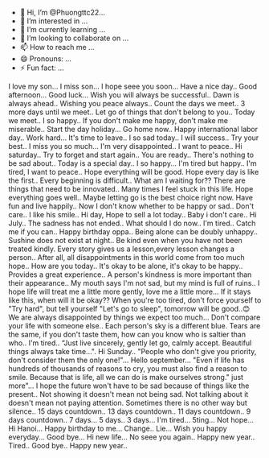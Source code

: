 - 👋 Hi, I’m @Phuongttc22...
- 👀 I’m interested in ...
- 🌱 I’m currently learning ...
- 💞️ I’m looking to collaborate on ...
- 📫 How to reach me ...
- 😄 Pronouns: ...
- ⚡ Fun fact: ...

<!---
Phuongttc22/Phuongttc22 is a ✨ special ✨ repository because its `README.md` (this file) appears on your GitHub profile.
You can click the Preview link to take a look at your changes.
--->
I love my son...
I miss son...
I hope seee you soon...
Have a nice day..
Good afternoon...
Good luck...
Wish you will always be successful..
Dawn is always ahead..
Wishing you peace always..
Count the days we meet..
3 more days until we meet..
Let go of things that don't belong to you..
Today we meet..
I so happy..
If you don't make me happy, don't make me miserable..
Start the day holiday...
Go home now..
Happy international labor day..
Work hard...
It's time to leave..
I so sad today..
I will success..
Try your best..
I miss you so much...
I'm very disappointed..
I want to peace..
Hi saturday..
Try to forget and start again..
You are ready..
There's nothing to be sad about..
Today is a special day..
I so happy...
I'm tired but happy..
I'm tired, I want to peace..
Hope everything will be good.
Hope every day is like the first..
Every beginning is difficult..
What am I waiting for??
There are things that need to be innovated..
Many times I feel stuck in this life.
Hope everything goes well..
Maybe letting go is the best choice right now.
Have fun and live happily..
Now I don't know whether to be happy or sad..
Don't care..
I like his smile..
Hi day, Hope to sell a lot today..
Baby i don't care..
Hi July..
The sadness has not ended..
What should I do now..
I'm tired..
Catch me if you can..
Happy birthday oppa..
Being alone can be doubly unhappy..
Sushine does not exist at night..
Be kind even when you have not been treated kindly.
Every story gives us a lesson,every lesson changes a person..
After all, all disappointments in this world come from too much hope..
How are you today..
It's okay to be alone, it's okay to be happy..
Provides a great experience..
A person's kindness is more important than their appearance..
My mouth says I'm not sad, but my mind is full of ruins..
I hope life will treat me a little more gently, love me a little more...
If it stays like this, when will it be okay??
When you're too tired, don't force yourself to "Try hard", but tell yourself "Let's go to sleep", tomorrow will be good..😊
We are always disappointed by things we expect too much...
Don't compare your life with someone else.. Each person's sky is a different blue. Tears are the same, if you don't taste them, how can you know who is saltier than who..
I'm tired..
“Just live sincerely, gently let go, calmly accept. Beautiful things always take time...".
Hi Sunday..
"People who don't give you priority, don't consider them the only one!"...
Hello september...
"Even if life has hundreds of thousands of reasons to cry, you must also find a reason to smile. Because that is life, all we can do is make ourselves strong." just more"...
I hope the future won't have to be sad because of things like the present..
Not showing it doesn't mean not being sad. Not talking about it doesn't mean not paying attention. Sometimes there is no other way but silence..
15 days countdown..
13 days countdown..
11 days countdown..
9 days countdown..
7 days...
5 days..
3 days...
I'm tired...
5ting...
Not hope...
Hi Hanoi...
Happy birthday to me...
Change..
Lie...
Wish you happy everyday...
Good bye...
Hi new life...
No seee you again..
Happy new year..
Tired..
Good bye..
Happy new year..
